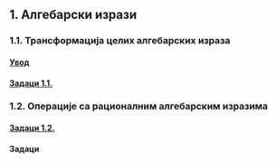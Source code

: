 ## 1. Алгебарски изрази

### 1.1. **Трансформација целих алгебарских израза**

#### [Увод](https://github.com/itgimpi/math/blob/main/09zbirka/01izrazi/1.1.transformacija%20celih%20alg%20izraza/00cinioci.md)

#### [Задаци 1.1.](https://github.com/itgimpi/math/blob/main/09zbirka/01izrazi/1.1.transformacija%20celih%20alg%20izraza/11zadaci.md)

### 1.2. **Операције са рационалним алгебарским изразима**

#### [Задаци 1.2.](https://github.com/itgimpi/math/blob/main/09zbirka/01izrazi/1.2.oper.rac.alg.izr/12zadaci.md)

#### Задаци